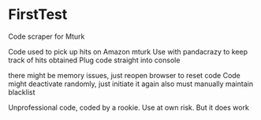 # FirstTest
Code scraper for Mturk

Code used to pick up hits on Amazon mturk
Use with pandacrazy to keep track of hits obtained
Plug code straight into console

there might be memory issues, just reopen browser to reset code
Code might deactivate randomly, just initiate it again
also must manually maintain blacklist

Unprofessional code, coded by a rookie.  Use at own risk.  But it does work
